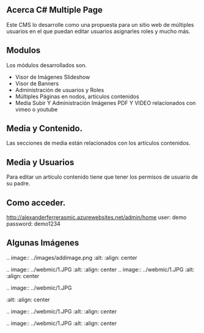 ## Acerca C#  Multiple Page
Este CMS lo desarrolle como una propuesta para un sitio web de múltiples usuarios en el que puedan editar usuarios asignarles roles y mucho más. 
## Modulos 
Los módulos desarrollados son. 
-  Visor de Imágenes Slideshow
- Visor de Banners
-  Administración de usuarios y Roles
- Múltiples Páginas en nodos, artículos contenidos
-  Media Subir Y Administración Imágenes PDF Y VIDEO relacionados con vimeo o   youtube

## Media y Contenido.
Las secciones de media están relacionados con los artículos contenidos.
## Media y Usuarios
Para editar un artículo contenido tiene que tener los permisos de usuario de su padre.  
## Como acceder.
http://alexanderferrerasmic.azurewebsites.net/admin/home
user: demo password: demo1234

## Algunas Imágenes
.. image:: ../images/addimage.png
  :alt:
  :align: center

.. image:: ../webmic/1.JPG
  :alt:
  :align: center
.. image:: ../webmic/1.JPG
  :alt:
  :align: center

.. image:: ../webmic/1.JPG

  :alt:
  :align: center

.. image:: ../webmic/1.JPG
  :alt:
  :align: center

.. image:: ../webmic/1.JPG
  :alt:
  :align: center


